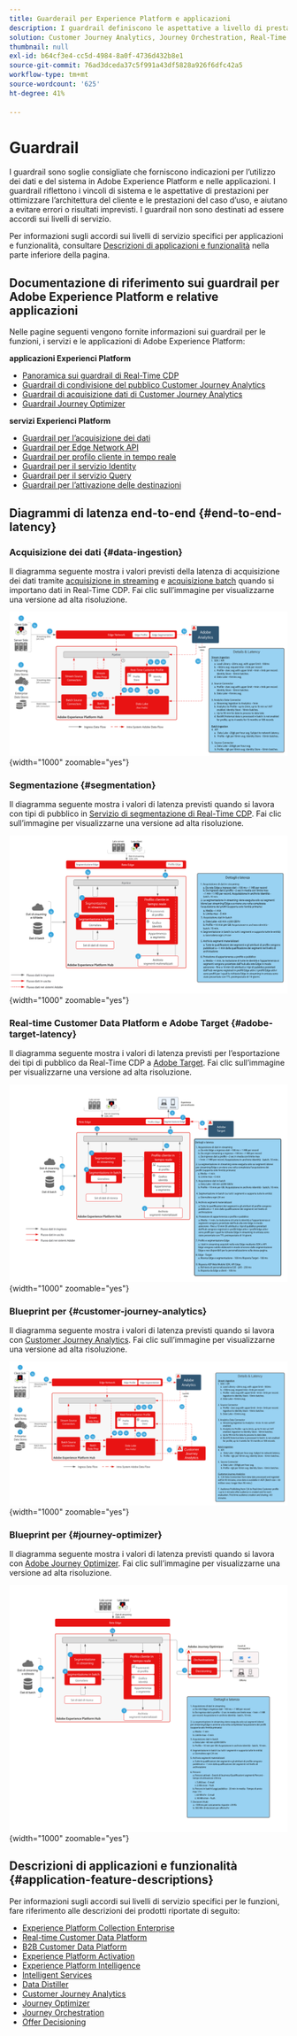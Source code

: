 ```yaml
---
title: Guarderail per Experience Platform e applicazioni
description: I guardrail definiscono le aspettative a livello di prestazioni e l’impatto per i componenti e i servizi in Adobe Experience Platform e nelle relative applicazioni
solution: Customer Journey Analytics, Journey Orchestration, Real-Time Customer Data Platform
thumbnail: null
exl-id: b64cf3e4-cc5d-4984-8a0f-4736d432b8e1
source-git-commit: 76ad3dceda37c5f991a43df5828a926f6dfc42a5
workflow-type: tm+mt
source-wordcount: '625'
ht-degree: 41%

---
```


# Guardrail

I guardrail sono soglie consigliate che forniscono indicazioni per l’utilizzo dei dati e del sistema in Adobe Experience Platform e nelle applicazioni. I guardrail riflettono i vincoli di sistema e le aspettative di prestazioni per ottimizzare l’architettura del cliente e le prestazioni del caso d’uso, e aiutano a evitare errori o risultati imprevisti. I guardrail non sono destinati ad essere accordi sui livelli di servizio.

Per informazioni sugli accordi sui livelli di servizio specifici per applicazioni e funzionalità, consultare [Descrizioni di applicazioni e funzionalità](#application-feature-descriptions) nella parte inferiore della pagina.


## Documentazione di riferimento sui guardrail per Adobe Experience Platform e relative applicazioni

Nelle pagine seguenti vengono fornite informazioni sui guardrail per le funzioni, i servizi e le applicazioni di Adobe Experience Platform:

**applicazioni Experienci Platform**

* [Panoramica sui guardrail di Real-Time CDP](https://experienceleague.adobe.com/docs/experience-platform/rtcdp/guardrails/overview.html)
* [Guardrail di condivisione del pubblico Customer Journey Analytics](https://experienceleague.adobe.com/docs/analytics-platform/using/cja-components/audiences/publish.html?lang=it-IT#latency)
* [Guardrail di acquisizione dati di Customer Journey Analytics](https://experienceleague.adobe.com/docs/experience-platform/sources/connectors/adobe-applications/analytics.html?lang=it-IT#what-is-the-expected-latency-for-analytics-data-on-platform%3F)
* [Guardrail Journey Optimizer](https://experienceleague.adobe.com/docs/journey-optimizer/using/get-started/guardrails.html?lang=it)

**servizi Experienci Platform**

* [Guardrail per l’acquisizione dei dati](https://experienceleague.adobe.com/docs/experience-platform/ingestion/guardrails.html?lang=it)
* [Guardrail per Edge Network API](https://experienceleague.adobe.com/docs/experience-platform/edge-network-server-api/guardrails.html?lang=it)
* [Guardrail per profilo cliente in tempo reale](https://experienceleague.adobe.com/docs/experience-platform/profile/guardrails.html?lang=it)
* [Guardrail per il servizio Identity](https://experienceleague.adobe.com/docs/experience-platform/identity/guardrails.html?lang=it)
* [Guardrail per il servizio Query](https://experienceleague.adobe.com/docs/experience-platform/query/guardrails.html?lang=it)
* [Guardrail per l’attivazione delle destinazioni](https://experienceleague.adobe.com/docs/experience-platform/destinations/guardrails.html?lang=it)

## Diagrammi di latenza end-to-end {#end-to-end-latency}

### Acquisizione dei dati {#data-ingestion}

Il diagramma seguente mostra i valori previsti della latenza di acquisizione dei dati tramite [acquisizione in streaming](https://experienceleague.adobe.com/docs/experience-platform/ingestion/streaming/overview.html) e [acquisizione batch](https://experienceleague.adobe.com/docs/experience-platform/ingestion/batch/getting-started.html?lang=it) quando si importano dati in Real-Time CDP. Fai clic sull’immagine per visualizzarne una versione ad alta risoluzione.

![Panoramica visiva di alto livello sull’acquisizione dei dati.](/help/blueprints/experience-platform/deployment/assets/aep_data_flow_guardrails.svg "Acquisizione dei dati: panoramica visiva di alto livello e valori di latenza"){width="1000" zoomable="yes"}

### Segmentazione {#segmentation}

Il diagramma seguente mostra i valori di latenza previsti quando si lavora con tipi di pubblico in [Servizio di segmentazione di Real-Time CDP](https://experienceleague.adobe.com/docs/experience-platform/segmentation/home.html?lang=it). Fai clic sull’immagine per visualizzarne una versione ad alta risoluzione.

![Panoramica visiva di alto livello sulla segmentazione.](/help/blueprints/experience-platform/deployment/assets/segmentation_guardrails.svg "Segmentazione dei valori di panoramica visiva e latenza di alto livello"){width="1000" zoomable="yes"}

### Real-time Customer Data Platform e Adobe Target {#adobe-target-latency}

Il diagramma seguente mostra i valori di latenza previsti per l’esportazione dei tipi di pubblico da Real-Time CDP a [Adobe Target](https://experienceleague.adobe.com/docs/experience-platform/destinations/catalog/personalization/adobe-target-connection.html?lang=it). Fai clic sull’immagine per visualizzarne una versione ad alta risoluzione.

![Esportare in Adobe Target: panoramica visiva di alto livello.](/help/blueprints/experience-platform/deployment/assets/RTCDP_Target_guardrails.svg "Esportazione di tipi di pubblico in Adobe Target: panoramica visiva di alto livello e valori di latenza"){width="1000" zoomable="yes"}

### Blueprint per   {#customer-journey-analytics}

Il diagramma seguente mostra i valori di latenza previsti quando si lavora con [Customer Journey Analytics](https://experienceleague.adobe.com/docs/analytics-platform/using/cja-overview/cja-overview.html?lang=en). Fai clic sull’immagine per visualizzarne una versione ad alta risoluzione.

![Utilizzo di una panoramica visiva di alto livello del Customer Journey Analytics.](/help/blueprints/experience-platform/deployment/assets/CJA_guardrails.svg "Utilizzo dei valori Customer Journey Analytics di panoramica visiva di alto livello e latenza"){width="1000" zoomable="yes"}

### Blueprint per   {#journey-optimizer}

Il diagramma seguente mostra i valori di latenza previsti quando si lavora con [Adobe Journey Optimizer](https://experienceleague.adobe.com/docs/journey-optimizer/using/get-started/get-started.html?lang=en). Fai clic sull’immagine per visualizzarne una versione ad alta risoluzione.

![Utilizzo della panoramica visiva di alto livello di Adobe Journey Optimizer.](/help/blueprints/experience-platform/deployment/assets/AJO_guardrails.svg "Utilizzo dei valori di latenza e panoramica visiva di alto livello di Adobe Journey Optimizer"){width="1000" zoomable="yes"}

## Descrizioni di applicazioni e funzionalità {#application-feature-descriptions}

Per informazioni sugli accordi sui livelli di servizio specifici per le funzioni, fare riferimento alle descrizioni dei prodotti riportate di seguito:

* [Experience Platform Collection Enterprise](https://helpx.adobe.com/it/legal/product-descriptions/adobe-experience-platform-collection-enterprise.html)
* [Real-time Customer Data Platform](https://helpx.adobe.com/it/legal/product-descriptions/real-time-customer-data-platform.html)
* [B2B Customer Data Platform](https://helpx.adobe.com/it/legal/product-descriptions/adobe-experience-platform-b2b.html)
* [Experience Platform Activation](https://helpx.adobe.com/it/legal/product-descriptions/adobe-experience-platform0.html)
* [Experience Platform Intelligence](https://helpx.adobe.com/it/legal/product-descriptions/adobe-experience-platform-intelligence---product-description.html)
* [Intelligent Services](https://helpx.adobe.com/it/legal/product-descriptions/intelligent-services.html)
* [Data Distiller](https://helpx.adobe.com/it/legal/product-descriptions/data-distiller.html)
* [Customer Journey Analytics](https://helpx.adobe.com/it/legal/product-descriptions/customer-journey-analytics.html)
* [Journey Optimizer](https://helpx.adobe.com/it/legal/product-descriptions/adobe-journey-optimizer.html)
* [Journey Orchestration](https://helpx.adobe.com/it/legal/product-descriptions/journey-orchestration.html)
* [Offer Decisioning](https://helpx.adobe.com/it/legal/product-descriptions/offer-decisioning-app-service.html)

